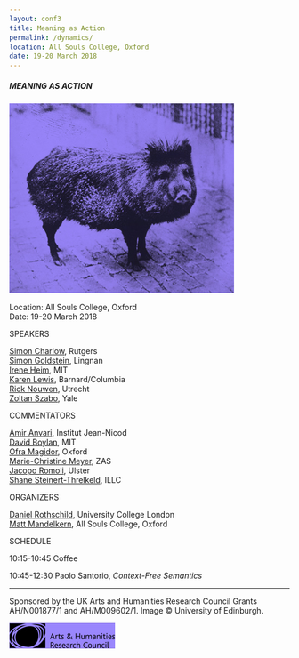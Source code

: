 ```yaml
---
layout: conf3
title: Meaning as Action
permalink: /dynamics/
location: All Souls College, Oxford
date: 19-20 March 2018
---
```



#####  MEANING AS ACTION



![PIG](/pig.jpg)

Location: All Souls College, Oxford <br>
Date: 19-20 March 2018


<div class="title"> SPEAKERS </div>

[Simon Charlow](https://simoncharlow.com/), Rutgers <br>
[Simon Goldstein](http://simondgoldstein.com/), Lingnan <br>
[Irene Heim](http://linguistics.mit.edu/user/heim/), MIT <br>
[Karen Lewis](http://www.columbia.edu/~kl2663/), Barnard/Columbia <br>
[Rick Nouwen](http://ricknouwen.org/rwfn/), Utrecht    <br>
[Zoltan Szabo](http://campuspress.yale.edu/zoltanszabo/), Yale

<div class="title"> COMMENTATORS </div>

[Amir Anvari](https://sites.google.com/site/amiraanvari/), Institut Jean-Nicod <br>
[David Boylan](https://davidhboylan.weebly.com/), MIT <br>
[Ofra Magidor](http://www.magidor.com/), Oxford <br>
[Marie-Christine Meyer](http://www.zas.gwz-berlin.de/mitarbeiter_meyer.html), ZAS <br>
[Jacopo Romoli](http://www.jacoporomoli.com/), Ulster <br>
[Shane Steinert-Threlkeld](http://shane.st/), ILLC

<div class="title"> ORGANIZERS </div>

[Daniel Rothschild](http://danielrothschild.com/), University College London <br>
[Matt Mandelkern](http://users.ox.ac.uk/~sfop0776/), All Souls College, Oxford

<div class="title"> SCHEDULE </div>

<span class ="titleblack"> 10:15-10:45 Coffee </span>

<span class ="titleblack"> 10:45-12:30 Paolo Santorio, *Context-Free Semantics* </span>

---

<span class ="smaller">
Sponsored by the UK Arts and Humanities Research Council Grants AH/N001877/1 and AH/M009602/1. Image © University of Edinburgh.
</span>


![AHRC](/ahrclavendar.jpg)
